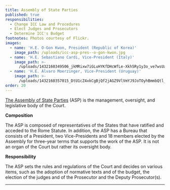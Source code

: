 ```yaml
---
title: Assembly of State Parties
published: true
responsibilities:
  - Change ICC Law and Procedures
  - Elect Judges and Prosecutors
  - Determine ICC's Budget
footnotes: Photos courtesy of Flickr.
images:
  - name: 'H.E. O-Gon Kwon, President (Republic of Korea)'
    image_path: /uploads/icc-asp-pres--o-gon-kwon.jpg
  - name: 'H.E. Sebastiano Cardi, Vice-President (Italy)'
    image_path: >-
      /uploads/1432160349506_jkMRixw7iGLuHYKfDHcWfLe-Xkh5Ry1y3o_ve7wsUaI6inpWX3BIzfqkyp32bL3QGd7FYb3h7ywldQlP0FlddJH5AHyWLmE%3Ds1200
  - name: 'H.E. Álvaro Moerzinger, Vice-President (Uruguay)'
    image_path: >-
      /uploads/1432160357015_DtU1cZ4xkCgBjQf2jAGZ9VlVmYJ9JoTOyhBmmbQtl_PZKP-Ji7so-j7YSe-bR3TDf-5Q0Pt02PqAHV64MtyfWP4UCrH0JSjT%3Ds1200
order: 20
---
```


[The Assembly of State Parties](http://www.icc-cpi.int/en_menus/asp/Pages/asp_home.aspx) (ASP) is the management, oversight, and legislative body of the Court.

**Composition**

<span class="redactor-invisible-space">The ASP is composed of representatives of the States that have ratified and acceded to the Rome Statute. In addition, the ASP has a Bureau that consists of a President, two Vice-Presidents and 18 members elected by the Assembly for three-year terms that supports the work of the ASP. It is not an organ of the Court but rather its oversight body.</span>

<span class="redactor-invisible-space"><span class="redactor-invisible-space"><strong>Responsibility</strong></span></span>

<span class="redactor-invisible-space"><span class="redactor-invisible-space">The ASP sets the rules and regulations of the Court and decides on various items, such as the adoption of normative texts and of the budget, the election of the judges and of the Prosecutor and the Deputy Prosecutor(s). </span></span>

<span class="redactor-invisible-space"><span class="redactor-invisible-space"> </span></span>

---
